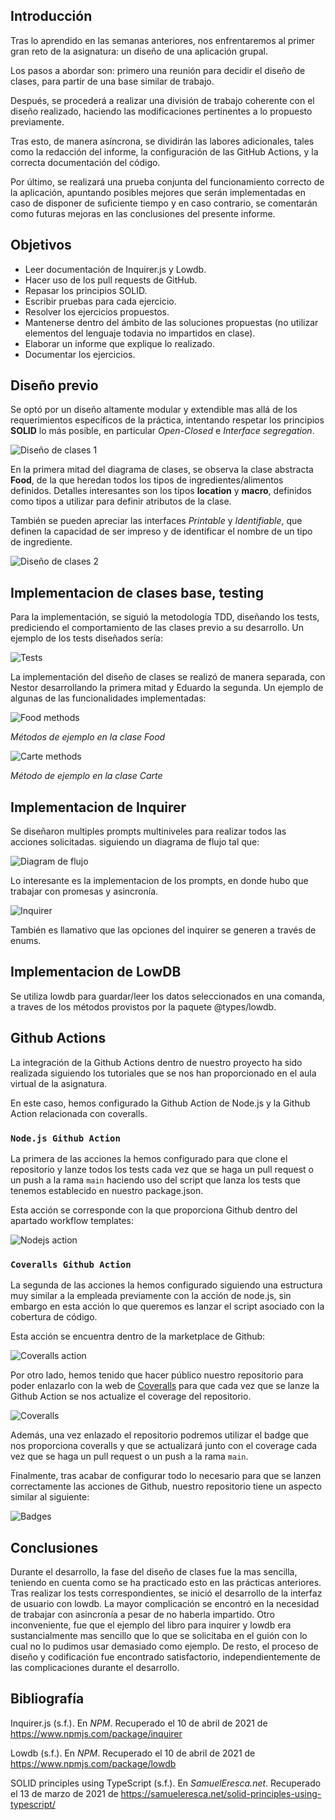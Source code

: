 ## Introducción

Tras lo aprendido en las semanas anteriores, nos enfrentaremos al primer gran reto de la asignatura: un diseño de una aplicación grupal. 

Los pasos a abordar son: primero una reunión para decidir el diseño de clases, para partir de una base similar de trabajo.

Después, se procederá a realizar una división de trabajo coherente con el diseño realizado, haciendo las modificaciones pertinentes a lo propuesto previamente.

Tras esto, de manera asíncrona, se dividirán las labores adicionales, tales como la redacción del informe, la configuración de las GitHub Actions, y la correcta documentación del código.

Por último, se realizará una prueba conjunta del funcionamiento correcto de la aplicación, apuntando posibles mejores que serán implementadas en caso de disponer de suficiente tiempo y en caso contrario, se comentarán como futuras mejoras en las conclusiones del presente informe.

## Objetivos

- Leer documentación de Inquirer.js y Lowdb.
- Hacer uso de los pull requests de GitHub.
- Repasar los principios SOLID.
- Escribir pruebas para cada ejercicio.
- Resolver los ejercicios propuestos.
- Mantenerse dentro del ámbito de las soluciones propuestas (no utilizar elementos del lenguaje todavia no impartidos en clase).
- Elaborar un informe que explique lo realizado.
- Documentar los ejercicios.

## Diseño previo

Se optó por un diseño altamente modular y extendible mas allá de los requerimientos específicos de la práctica, intentando respetar los principios __SOLID__ lo más posible, en particular _Open-Closed_ e _Interface segregation_.

![Diseño de clases 1](img/diseño-previo1.png)

En la primera mitad del diagrama de clases, se observa la clase abstracta __Food__, de la que heredan todos los tipos de ingredientes/alimentos definidos. Detalles interesantes son los tipos __location__ y __macro__, definidos como tipos a utilizar para definir atributos de la clase.

También se pueden apreciar las interfaces _Printable_ y _Identifiable_, que definen la capacidad de ser impreso y de identificar el nombre de un tipo de ingrediente.

![Diseño de clases 2](img/diseño-previo2.png)

## Implementacion de clases base, testing

Para la implementación, se siguió la metodología TDD, diseñando los tests, prediciendo el comportamiento de las clases previo a su desarrollo. Un ejemplo de los tests diseñados sería:

![Tests](img/tests-example.png)

La implementación del diseño de clases se realizó de manera separada, con Nestor desarrollando la primera mitad y Eduardo la segunda. Un ejemplo de algunas de las funcionalidades implementadas: 

![Food methods](img/food-methods.png)

_Métodos de ejemplo en la clase Food_

![Carte methods](img/carte-methods.png)

_Método de ejemplo en la clase Carte_
## Implementacion de Inquirer

Se diseñaron multiples prompts multiniveles para realizar todos las acciones solicitadas. siguiendo un diagrama de flujo tal que:

![Diagram de flujo](img/flowchart.png)

Lo interesante es la implementacion de los prompts, en donde hubo que trabajar con promesas y asincronía.

![Inquirer](img/inquirer-test.png)

También es llamativo que las opciones del inquirer se generen a través de enums.

## Implementacion de LowDB

Se utiliza lowdb para guardar/leer los datos seleccionados en una comanda, a traves de los métodos provistos por la paquete @types/lowdb.

## Github Actions

La integración de la Github Actions dentro de nuestro proyecto ha sido realizada siguiendo los tutoriales que se nos han proporcionado en el aula virtual de la asignatura.

En este caso, hemos configurado la Github Action de Node.js y la Github Action relacionada con coveralls. 

### ```Node.js Github Action```
La primera de las acciones la hemos configurado para que clone el repositorio y lanze todos los tests cada vez que se haga un pull request o un push a la rama ```main``` haciendo uso del script que lanza los tests que tenemos establecido en nuestro package.json. 

Esta acción se corresponde con la que proporciona Github dentro del apartado workflow templates:


![Nodejs action](img/node-action.png)


### ```Coveralls Github Action```
La segunda de las acciones la hemos configurado siguiendo una estructura muy similar a la empleada previamente con la acción de node.js, sin embargo en esta acción lo que queremos es lanzar el script asociado con la cobertura de código. 

Esta acción se encuentra dentro de la marketplace de Github:

![Coveralls action](img/coveralls-action.png)


Por otro lado, hemos tenido que hacer público nuestro repositorio para poder enlazarlo con la web de [Coveralls]() para que cada vez que se lanze la Github Action se nos actualize el coverage del repositorio.

![Coveralls](img/coveralls.png)

Además, una vez enlazado el repositorio podremos utilizar el badge que nos proporciona coveralls y que se actualizará junto con el coverage cada vez que se haga un pull request o un push a la rama ```main```. 

Finalmente, tras acabar de configurar todo lo necesario para que se lanzen correctamente las acciones de Github, nuestro repositorio tiene un aspecto similar al siguiente: 

![Badges](img/badges.png)

## Conclusiones

Durante el desarrollo, la fase del diseño de clases fue la mas sencilla, teniendo en cuenta como se ha practicado esto en las prácticas anteriores. Tras realizar los tests correspondientes, se inició el desarrollo de la interfaz de usuario con lowdb. La mayor complicación se encontró en la necesidad de trabajar con asincronía a pesar de no haberla impartido. Otro inconveniente, fue que el ejemplo del libro para inquirer y lowdb era sustancialmente mas sencillo que lo que se solicitaba en el guión con lo cual no lo pudimos usar demasiado como ejemplo. De resto, el proceso de diseño y codificación fue encontrado satisfactorio, independientemente de las complicaciones durante el desarrollo.
## Bibliografía

Inquirer.js (s.f.). En _NPM_. Recuperado el 10 de abril de 2021 de https://www.npmjs.com/package/inquirer

Lowdb (s.f.). En _NPM_. Recuperado el 10 de abril de 2021 de https://www.npmjs.com/package/lowdb

SOLID principles using TypeScript (s.f.). En _SamuelEresca.net_. Recuperado el 13 de marzo de 2021 de https://samueleresca.net/solid-principles-using-typescript/

